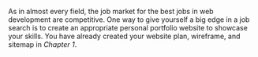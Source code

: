 <!--practice-->
As in almost every field, the job market for the best jobs in web development are competitive. One way to give yourself a big edge in a job search is to create an appropriate personal portfolio website to showcase your skills. You have already created your website plan, wireframe, and sitemap in *Chapter 1*.

<!--
{
    "CopyExercise": {
        "name": "Chapter 1 YT01",
        "copyTarget": "/chapter1/yt01/student/*",
        "pasteTarget": "./"
    }
}
-->